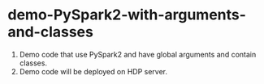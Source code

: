 # demo-PySpark2-with-arguments-and-classes

1. Demo code that use PySpark2 and have global arguments and contain classes.
2. Demo code will be deployed on HDP server.
